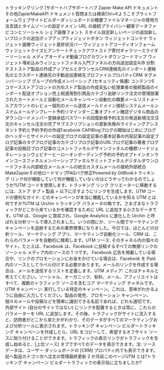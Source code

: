 トラッキングリンク |サポートハブサポートハブ Zapier Make API ドキュメントその他ZapierMakeAPI ドキュメント質問または検索Ctrl+Kようこそプラットフォームウェブサイトビルダーダッシュボードの概要ファイルマネージャの使用方法言語とタイムゾーンの設定ドメイン URL の接続プライバシー顧客データファビコンとソーシャル シェア画像フォント スタイル設定新しいページの追加新しいブロックの追加ポップアップウィジェットボタン ウィジェットコンテナ ウィジェット画像ウィジェット進捗状況バー ウィジェットアコーディオンフォーム ウィジェットクイズとアンケートチェックアウトストア寄付ギャラリースライダーソーシャル メディアオーディオ動画ブログカウントダウンコードマップ ウィジェット埋め込みウィジェットファネル入門ファネルの方向追加設定A/B 分割テストストア製品の作成アップセルとダウンセルCRM連絡先のインポート連絡先のエクスポート連絡先の手動追加連絡先プロファイルプロパティCRM タグメンバーシップ グループの作成メンバーシップ (セキュリティ保護) コンテンツEコマースストアフロントの方向ストア製品の作成支払い処理業者の接続製品のインポート配送オプション売上税適用割引商品カテゴリ追跡リンク注文の管理放棄されたカートメールと自動化メールキャンペーン自動化の概要メールリストメールアカウントのレビュー個別のメール送信メールドメイン接続システムメールシステムメールテンプレート予約リマインダー二重オプトイン確認デジタル商品のダウンロードメンバー登録承認パスワードの回復新規予約注文の発送新規注文注文のキャンセル注文の完了サブスクリプションの更新失敗AIライティングアシスタント予約と予約予約の作成Facebook CAPIBlogブログの開始はじめにブログのヘッダーとサイドバーの設定ブログの設定記事の基本記事の内容記事の設定ブログ記事のタグブログ記事のカテゴリブログ記事のURLブログ記事の著者ブログ記事の投稿日ブログ記事のコメントファネルデザインファネルの種類リードジェネレーションウェビナーヒーローオンボーディング予約の予約オプトインオンラインコースファネルメンバーシップファネルサミットファネルデジタルダウンロードファネル内部統合メールメールの統合カスタムメールの接続外部統合MakeZapierその他ロードマップFAQバグ修正Powered by GitBookトラッキング リンク何が機能していて何が機能していないかはどうやってわかるのでしょうか?UTM コードを使用します。トラッキング リンク クリエーターに移動するには、ストア タブ > 製品 > 以下に示すようにリンクを生成します。UTM コードの便利なガイド: どのキャンペーンが本当に機能しているかを知る
UTM とは何ですか?UTM は Urchin トラッキング パラメータの略です。さまざまなトラフィックがどこから来ているかを確認するために URL に追加する小さなデータです。UTM は、Google に買収され、Google Analytics に進化した Urchin と呼ばれる分析ツールで導入されました。いつの間にか、ツール間でマーケティング キャンペーンを追跡するための業界標準になりました。今日では、ほとんどの分析ツール、マーケティング アプリ、マーケティング自動化ツール、CRM は、これらのパラメータを自動的に検索します。UTM ソース: そのチャネル内の個々のサイト。たとえば、Facebook は、Facebook に投稿するすべての無償リンクのソーシャル メディア内のソースの 1 つです。 Facebook 広告を掲載している場合や、リンクのプロモーションにお金をかけている場合は、Facebook を Paid 内のソースとしてラベル付けする必要があります。メールのリンクを作成する場合は、メールを送信するリストを定義します。UTM メディア: これはチャネルと考えてください。ソーシャル、オーガニック、有料、メール、アフィリエイトはすべて、複数のトラフィック ソースを含むコア マーケティング チャネルです。
UTM キャンペーン: 実行している特定のキャンペーン。これは、意味がわかるように自由に入力してください。製品の発売、プロモーション キャンペーン、個々のメールや投稿などを簡単に識別できる名前であれば、どれも適切です。
外部サイト (自分のサイトではない) にリンクを配置するときは常に、これらのパラメーターを URL に追加します。その後、トラフィックがサイトに流入すると、訪問者がどこから来たかがわかり、そのデータがすべてのマーケティングおよび分析ツールに表示されます。トラッキング キャンペーン ビルダートラッキング キャンペーンを作成したら、URL をコピーして、希望するオフサイト ソースに貼り付けることができます。トラフィックの表示リンクがトラフィックを生成し始めると、[上位ソース] タブですべてのデータを表示できます。注: ソース データは、ユーザー ダッシュボードの [CRM] プロパティ内でも表示できます。前へ製品カテゴリ次へ注文の管理最終更新 2 か月前このページUTM とは?トラッキング キャンペーン ビルダートラフィックの表示役に立ちましたか?